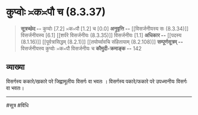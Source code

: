 # कुप्वोः ≍क≍पौ च (8.3.37)
> **सूत्रच्छेद --** कुप्वोः [7.2] ≍क≍पौ [1.2] च [0.0]
> **अनुवृत्ति --** [[विसर्जनीयस्य सः (8.3.34)]] विसर्जनीयस्य [6.1] [[शर्परे विसर्जनीयः (8.3.35)]] विसर्जनीयः [1.1]
> **अधिकार --** [[पदस्य (8.1.16)]] [[पूर्वत्रासिद्धम् (8.2.1)]] [[तयोर्य्वावचि संहितायाम्  (8.2.108)]]
> **सम्पूर्णसूत्रम् --** विसर्जनीयस्य कुप्वोः ≍क≍पौ विसर्जनीयः च
> **कौमुदी-क्रमाङ्क --** 142

## व्याख्या

विसर्गस्य ककारे/खकारे परे जिह्वामूलीयः विसर्गः वा भवतः । विसर्गस्य पकारे/फकारे परे उपध्मानीयः विसर्गः वा भवतः।

---
#सूत्र #विधि 